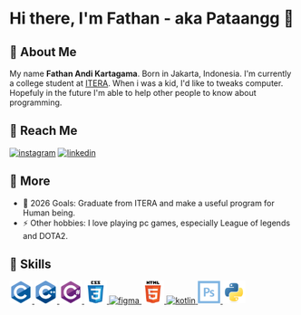 # Hi there, I'm Fathan - aka **Pataangg** 👋 

## 👨 **About Me**
My name **Fathan Andi Kartagama**. Born in Jakarta, Indonesia. I'm currently a college student at [ITERA](https://www.itera.ac.id/). When i was a kid, I'd like to tweaks computer. Hopefuly in the future I'm able to help other people to know about programming.

## 💬 **Reach Me**

[![instagram](https://img.shields.io/badge/Instagram-E4405F?style=for-the-badge&logo=instagram&logoColor=white)](https://www.instagram.com/pataangg/)
[![linkedin](https://img.shields.io/badge/LinkedIn-0077B5?style=for-the-badge&logo=linkedin&logoColor=white)](https://www.linkedin.com/in/kartagamafathan/)

## 🚀 **More**
- 🥅 2026 Goals: Graduate from ITERA and make a useful program for Human being.
- ⚡ Other hobbies: I love playing pc games, especially League of legends and DOTA2.

## 💪 **Skills**
<p align="left"> <a href="https://www.cprogramming.com/" target="_blank" rel="noreferrer"> <img src="https://raw.githubusercontent.com/devicons/devicon/master/icons/c/c-original.svg" alt="c" width="40" height="40"/> </a> <a href="https://www.w3schools.com/cpp/" target="_blank" rel="noreferrer"> <img src="https://raw.githubusercontent.com/devicons/devicon/master/icons/cplusplus/cplusplus-original.svg" alt="cplusplus" width="40" height="40"/> </a> <a href="https://www.w3schools.com/cs/" target="_blank" rel="noreferrer"> <img src="https://raw.githubusercontent.com/devicons/devicon/master/icons/csharp/csharp-original.svg" alt="csharp" width="40" height="40"/> </a> <a href="https://www.w3schools.com/css/" target="_blank" rel="noreferrer"> <img src="https://raw.githubusercontent.com/devicons/devicon/master/icons/css3/css3-original-wordmark.svg" alt="css3" width="40" height="40"/> </a> <a href="https://www.figma.com/" target="_blank" rel="noreferrer"> <img src="https://www.vectorlogo.zone/logos/figma/figma-icon.svg" alt="figma" width="40" height="40"/> </a> <a href="https://www.w3.org/html/" target="_blank" rel="noreferrer"> <img src="https://raw.githubusercontent.com/devicons/devicon/master/icons/html5/html5-original-wordmark.svg" alt="html5" width="40" height="40"/> </a> <a href="https://kotlinlang.org" target="_blank" rel="noreferrer"> <img src="https://www.vectorlogo.zone/logos/kotlinlang/kotlinlang-icon.svg" alt="kotlin" width="40" height="40"/> </a> <a href="https://www.photoshop.com/en" target="_blank" rel="noreferrer"> <img src="https://raw.githubusercontent.com/devicons/devicon/master/icons/photoshop/photoshop-line.svg" alt="photoshop" width="40" height="40"/> </a> <a href="https://www.python.org" target="_blank" rel="noreferrer"> <img src="https://raw.githubusercontent.com/devicons/devicon/master/icons/python/python-original.svg" alt="python" width="40" height="40"/> </a> </p>
